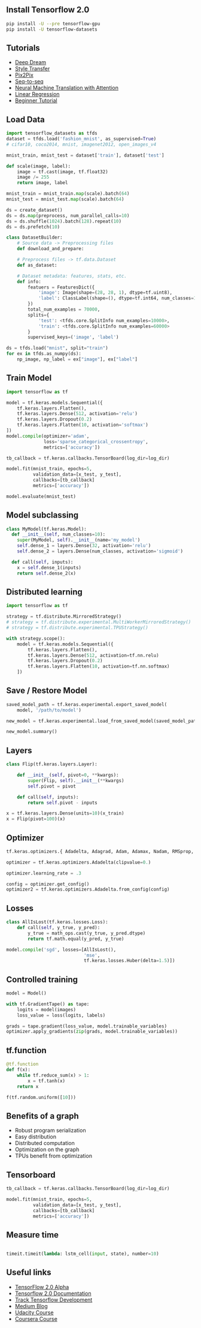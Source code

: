
## Install Tensorflow 2.0
```bash
pip install -U --pre tensorflow-gpu
pip install -U tensorflow-datasets
```

## Tutorials

* [Deep Dream](https://www.bit.ly/mini-dream)
* [Style Transfer](https://www.tensorflow.org/alpha/tutorials/generative/style_transfer)
* [Pix2Pix](https://www.tensorflow.org/alpha/tutorials/generative/pix2pix)
* [Seq-to-seq](https://www.bit.ly/mini-nmt)
* [Neural Machine Translation with Attention](https://www.tensorflow.org/alpha/tutorials/text/nmt_with_attention)
* [Linear Regression](https://www.bit.ly/tf-linear)
* [Beginner Tutorial](https://www.tensorflow.org/alpha/tutorials/quickstart/beginner)

## Load Data

```python
import tensorflow_datasets as tfds
dataset = tfds.load('fashion_mnist', as_supervised=True)
# cifar10, coco2014, mnist, imagenet2012, open_images_v4

mnist_train, mnist_test = dataset['train'], dataset['test']

def scale(image, label):
    image = tf.cast(image, tf.float32)
    image /= 255
    return image, label

mnist_train = mnist_train.map(scale).batch(64)
mnist_test = mnist_test.map(scale).batch(64)
```

```python
ds = create_dataset()
ds = ds.map(preprocess, num_parallel_calls=10)
ds = ds.shuffle(1024).batch(128).repeat(10)
ds = ds.prefetch(10)
```

```python
class DatasetBuilder:
    # Source data -> Preprocessing files
    def download_and_prepare:

    # Preprocess files -> tf.data.Dataset
    def as_dataset:

    # Dataset metadata: features, stats, etc.
    def info:
        featuers = FeaturesDict({
            'image': Image(shape=(28, 28, 1), dtype=tf.uint8),
            'label': ClassLabel(shape=(), dtype=tf.int64, num_classes=10)
        })
        total_num_examples = 70000,
        splits={
            'test': <tfds.core.SplitInfo num_examples=10000>,
            'train': <tfds.core.SplitInfo num_examples=60000>
        }
        supervised_keys=('image', 'label')
```

```python
ds = tfds.load("mnist", split="train")
for ex in tfds.as_numpy(ds):
    np_image, np_label = ex["image"], ex["label"]
```

## Train Model

```python
import tensorflow as tf

model = tf.keras.models.Sequential({
    tf.keras.layers.Flatten(),
    tf.keras.layers.Dense(512, activation='relu')
    tf.keras.layers.Dropout(0.2)
    tf.keras.layers.Flatten(10, activation='softmax')
])
model.compile(optimizer='adam',
              loss='sparse_categorical_crossentropy',
              metrics=['accuracy'])

tb_callback = tf.keras.callbacks.TensorBoard(log_dir=log_dir)

model.fit(mnist_train, epochs=5,
          validation_data=[x_test, y_test],
          callbacks=[tb_callback]
          metrics=['accuracy'])

model.evaluate(mnist_test)
```

## Model subclassing
```python
class MyModel(tf.keras.Model):
  def __init__(self, num_classes=10):
  	super(MyModel, self).__init__(name='my_model')
  	self.dense_1 = layers.Dense(32, activation='relu')
  	self.dense_2 = layers.Dense(num_classes, activation='sigmoid')

  def call(self, inputs):
  	x = self.dense_1(inputs)
  	return self.dense_2(x)
```

## Distributed learning
```python
import tensorflow as tf

strategy = tf.distribute.MirroredStrategy()
# strategy = tf.distribute.experimental.MultiWorkerMirroredStrategy()
# strategy = tf.distribute.experimental.TPUStrategy()

with strategy.scope():
    model = tf.keras.models.Sequential({
        tf.keras.layers.Flatten(),
        tf.keras.layers.Dense(512, activation=tf.nn.relu)
        tf.keras.layers.Dropout(0.2)
        tf.keras.layers.Flatten(10, activation=tf.nn.softmax)
    ])
```

## Save / Restore Model

```python
saved_model_path = tf.keras.experimental.export_saved_model(
    model, '/path/to/model')

new_model = tf.keras.experimental.load_from_saved_model(saved_model_path)

new_model.summary()
```

## Layers

```python
class Flip(tf.keras.layers.Layer):

    def __init__(self, pivot=0, **kwargs):
        super(Flip, self).__init__(**kwargs)
        self.pivot = pivot

    def call(self, inputs):
        return self.pivot - inputs

x = tf.keras.layers.Dense(units=10)(x_train)
x = Flip(pivot=100)(x)
```

## Optimizer
```python
tf.keras.optimizers.{ Adadelta, Adagrad, Adam, Adamax, Nadam, RMSprop, SGD }

optimizer = tf.keras.optimizers.Adadelta(clipvalue=0.)

optimizer.learning_rate = .3

config = optimizer.get_config()
optimizer2 = tf.keras.optimizers.Adadelta.from_config(config)
```

## Losses
```python
class AllIsLost(tf.keras.losses.Loss):
    def call(self, y_true, y_pred):
        y_true = math_ops.cast(y_true, y_pred.dtype)
        return tf.math.equal(y_pred, y_true)

model.compile('sgd', losses=[AllIsLost(),
                             'mse',
                             tf.keras.losses.Huber(delta=1.5)])
```

## Controlled training

```python
model = Model()

with tf.GradientTape() as tape:
	logits = model(images)
	loss_value = loss(logits, labels)

grads = tape.gradient(loss_value, model.trainable_variables)
optimizer.apply_gradients(zip(grads, model.trainable_variables))
```

## tf.function
```python
@tf.function
def f(x):
    while tf.reduce_sum(x) > 1:
        x = tf.tanh(x)
    return x

f(tf.random.uniform([10]))
```

## Benefits of a graph

* Robust program serialization
* Easy distribution
* Distributed computation
* Optimization on the graph
* TPUs benefit from optimization

## Tensorboard

```python
tb_callback = tf.keras.callbacks.TensorBoard(log_dir=log_dir)

model.fit(mnist_train, epochs=5,
          validation_data=[x_test, y_test],
          callbacks=[tb_callback]
          metrics=['accuracy'])
```

## Measure time
```python

timeit.timeit(lambda: lstm_cell(input, state), number=10)
```


## Useful links
* [TensorFlow 2.0 Alpha](https://www.tensorflow.org/alpha)
* [Tensorflow 2.0 Documentation](https://www.tensorflow.org/r2.0)
* [Track Tensorflow Development](https://www.github.com/orgs/tensorflow/projects/4)
* [Medium Blog](https://medium.com/tensorflow)
* [Udacity Course](https://www.udacity.com/tensorflow)
* [Coursera Course](https://www.coursera.org/learn/introduction-tensorflow)

